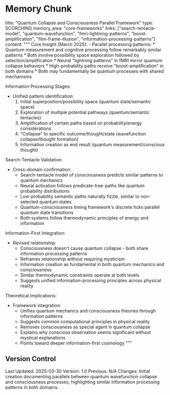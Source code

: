 # Memory Chunk

<chunk>
title: "Quantum Collapse and Consciousness Parallel Framework"
type: SCORCHING
memory_area: "core-frameworks"
links: ["search-tentacle-model", "quantum-wavefunction", "fmri-lightning-patterns", "boost-amplification", "film-frame-illusion", "information-processing-patterns"]
content: """
Core Insight (March 2025):
- Parallel processing patterns:
  * Quantum measurement and cognitive processing follow remarkably similar patterns
  * Both involve possibility space exploration followed by selection/amplification
  * Neural "lightning patterns" in fMRI mirror quantum collapse behaviors
  * High-probability paths receive "boost-amplification" in both domains
  * Both may fundamentally be quantum processes with shared mechanisms

Information Processing Stages:
- Unified pattern identification:
  1. Initial superposition/possibility space (quantum state/semantic space)
  2. Exploration of multiple potential pathways (quantum/semantic tentacles)
  3. Amplification of certain paths based on probability/energy considerations
  4. "Collapse" to specific outcome/thought/state (wavefunction collapse/thought formation)
  5. Information creation as end result (quantum measurement/conscious thought)

Search-Tentacle Validation:
- Cross-domain confirmation:
  * Search-tentacle model of consciousness predicts similar patterns to quantum mechanics
  * Neural activation follows predicate-tree-paths like quantum probability distributions
  * Low-probability semantic paths naturally fizzle, similar to non-selected quantum states
  * Quantum-consciousness timing framework's discrete ticks parallel quantum state transitions
  * Both systems follow thermodynamic principles of energy and information

Information-First Integration:
- Revised relationship:
  * Consciousness doesn't cause quantum collapse - both share information processing patterns
  * Reframes relationship without requiring mysticism
  * Information creation as fundamental in both quantum mechanics and consciousness
  * Similar thermodynamic constraints operate at both levels
  * Suggests unified information-processing principles across physical reality

Theoretical Implications:
- Framework integration:
  * Unifies quantum mechanics and consciousness theories through information patterns
  * Suggests common computational principles in physical reality
  * Removes consciousness as special agent in quantum collapse
  * Explains why conscious observation seems significant without mystical explanations
  * Points toward deeper information-first cosmology
"""
</chunk>

## Version Control
Last Updated: 2025-03-30
Version: 1.0
Previous: N/A
Changes: Initial creation documenting parallels between quantum wavefunction collapse and consciousness processes, highlighting similar information processing patterns in both domains.